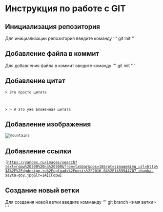 # Инструкция по работе с GIT
## Инициализация репозитория


Для инициализации репозитория введите команду
'''
    git Init
'''

## Добавление файла в коммит

Для добавления файла в коммит введите команду
'''
    git init
'''
## Добавление цитат

<code>&gt; Это просто цитата

&gt; &gt; А это уже вложенная цитата
</code>


## Добавление изображения


<code>![mountains](geek-tutorial\montains "Пейзаж с горами")
</code>

## Добавление ссылки

<code>[https://yandex.ru/images/search?text=горы%20300%20на%20300&from=tabbar&pos=18&rpt=simage&img_url=http%3A%2F%2Fdgdesign.ru%2Fuploads%2Fposts%2F2016-04%2F1459944787_shapka-sayta-goy.jpg&lr=14][Горы]
</code>


## Создание новый ветки


Для создания новой ветки введите комманду
'''
    git branch <имя ветки>
'''
